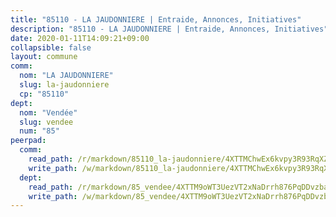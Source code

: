 ```yaml
---
title: "85110 - LA JAUDONNIERE | Entraide, Annonces, Initiatives"
description: "85110 - LA JAUDONNIERE | Entraide, Annonces, Initiatives"
date: 2020-01-11T14:09:21+09:00
collapsible: false
layout: commune
comm:
  nom: "LA JAUDONNIERE"
  slug: la-jaudonniere
  cp: "85110"
dept:
  nom: "Vendée"
  slug: vendee
  num: "85"
peerpad:
  comm:
    read_path: /r/markdown/85110_la-jaudonniere/4XTTMChwEx6kvpy3R93RqXZ129na7PYD9xVfNDZvNPX75JnHD
    write_path: /w/markdown/85110_la-jaudonniere/4XTTMChwEx6kvpy3R93RqXZ129na7PYD9xVfNDZvNPX75JnHD-K3TgUsEJnnTUg5kxxArneampUkLbag9d45hx6ai9e691MUMeqaUReq4rZwDP69rxzQCfFvQwZTbAdsEdSHWVoB7xEL6hXf2V6reEJpc5osE5YU2EqH2x133BCBv4NiD5pijiPJWs
  dept:
    read_path: /r/markdown/85_vendee/4XTTM9oWT3UezVT2xNaDrrh876PqDDvzbaovSPP6P6ha63Ezk
    write_path: /w/markdown/85_vendee/4XTTM9oWT3UezVT2xNaDrrh876PqDDvzbaovSPP6P6ha63Ezk-K3TgTz4T2Ao5CxcmNgKRpi6DXEbSZWgvvZNdT7V4KiJycR1vvtGLxg5iYYYKajishdNzKNazAywn7vjwqtQs859ALiENaqFJQsULDwd4rYqVPy8n3JbNCeuPxinCnetCgcSuCcyv
---
```


